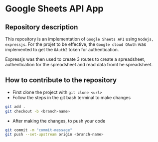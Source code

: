 # Google Sheets API App

## Repository description

This repository is an implementation of `Google Sheets API` using `Nodejs, expressjs`. For the projet to be effective, the `Google cloud OAuth` was implemented to get the `OAuth2` token for authentication.

Expressjs was then used to create 3 routes to create a spreadsheet, authentication for the spreadsheet and read data fromt he spreadsheet.

## How to contribute to the repository

- First clone the project with `git clone <url>`
- Follow the steps in the git bash terminal to make changes

```bash
git add .
git checkout -b <branch-name>
```

- After making the changes, to push your code

```bash
git commit -m "commit-message"
git push --set-upstream origin <branch-name>
```
